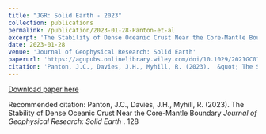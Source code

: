 ```yaml
---
title: "JGR: Solid Earth - 2023"
collection: publications
permalink: /publication/2023-01-28-Panton-et-al
excerpt: 'The Stability of Dense Oceanic Crust Near the Core-Mantle Boundary'
date: 2023-01-28
venue: 'Journal of Geophysical Research: Solid Earth'
paperurl: 'https://agupubs.onlinelibrary.wiley.com/doi/10.1029/2021GC010309'
citation: 'Panton, J.C., Davies, J.H., Myhill, R. (2023).  &quot; The Stability of Dense Oceanic Crust Near the Core-Mantle Boundary &quot;  <i> Journal of Geophysical Research: Solid Earth  </i>. 128'
---
```



[Download paper here](https://agupubs.onlinelibrary.wiley.com/doi/10.1029/2022JB025610)

Recommended citation: Panton, J.C., Davies, J.H., Myhill, R. (2023). The Stability of Dense Oceanic Crust Near the Core-Mantle Boundary <i> Journal of Geophysical Research: Solid Earth </i>. 128
